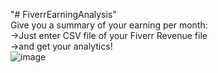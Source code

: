 "# FiverrEarningAnalysis" 
</br>
Give you a summary of your earning per month:
</br>
->Just enter CSV file of your Fiverr Revenue file
</br>
->and get your analytics!
</br>
![image](https://user-images.githubusercontent.com/99603170/199793024-1e0a7410-57ef-4fc5-8a2f-a14f7b5b9ba1.png)

